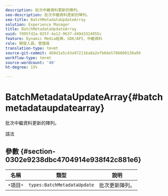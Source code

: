```yaml
---
description: 批次中繼資料更新的陣列。
seo-description: 批次中繼資料更新的陣列。
seo-title: BatchMetadataUpdateArray
solution: Experience Manager
title: BatchMetadataUpdateArray
uuid: f095fd2a-025f-4a12-9637-d49d3324955c
feature: Dynamic Media經典，SDK/API，中繼資料
role: 開發人員、管理員
translation-type: tm+mt
source-git-commit: 469d1a5c43a972116a8a2efb0de5708800130a99
workflow-type: tm+mt
source-wordcount: '40'
ht-degree: 15%

---
```



# BatchMetadataUpdateArray{#batchmetadataupdatearray}

批次中繼資料更新的陣列。

語法

## 參數 {#section-0302e9238dbc4704914e938f42c881e6}

| 名稱 | 類型 | 說明 |
|---|---|---|
| `*`項目`*` | `types:BatchMetadataUpdate` | 批次更新陣列。 |

